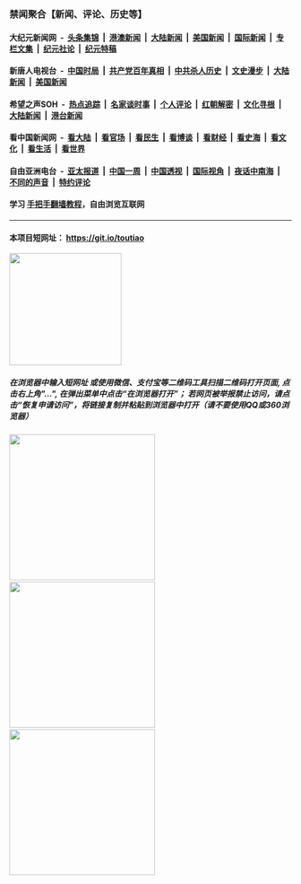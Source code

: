 ### 禁闻聚合【新闻、评论、历史等】

#### 大纪元新闻网 &nbsp;-&nbsp; [头条集锦](indexes/E头条集锦.md?t=02040311) &nbsp;|&nbsp; [港澳新闻](indexes/E港澳新闻.md?t=02040311)  &nbsp;|&nbsp; [大陆新闻](indexes/E大陆新闻.md?t=02040311) &nbsp;|&nbsp; [美国新闻](indexes/E美国新闻.md?t=02040311) &nbsp;|&nbsp; [国际新闻](indexes/E国际新闻.md?t=02040311) &nbsp;|&nbsp; [专栏文集](indexes/E专栏文集.md?t=02040311) &nbsp;|&nbsp; [纪元社论](indexes/E纪元社论.md?t=02040311) &nbsp;|&nbsp; [纪元特稿](indexes/E纪元特稿.md?t=02040311) 

#### 新唐人电视台 &nbsp;-&nbsp; [中国时局](indexes/N中国时局.md?t=02040311) &nbsp;|&nbsp; [共产党百年真相](indexes/N共产党百年真相.md?t=02040311) &nbsp;|&nbsp; [中共杀人历史](indexes/N中共杀人历史.md?t=02040311) &nbsp;|&nbsp; [文史漫步](indexes/N文史漫步.md?t=02040311) &nbsp;|&nbsp; [大陆新闻](indexes/N大陆新闻.md?t=02040311) &nbsp;|&nbsp; [美国新闻](indexes/N美国新闻.md?t=02040311)

#### 希望之声SOH &nbsp;-&nbsp; [热点追踪](indexes/H热点追踪.md?t=02040311) &nbsp;|&nbsp; [名家谈时事](indexes/H名家谈时事.md?t=02040311) &nbsp;|&nbsp; [个人评论](indexes/H个人评论.md?t=02040311)  &nbsp;|&nbsp; [红朝解密](indexes/H红朝解密.md?t=02040311) &nbsp;|&nbsp; [文化寻根](indexes/H文化寻根.md?t=02040311) &nbsp;|&nbsp; [大陆新闻](indexes/H大陆新闻.md?t=02040311) &nbsp;|&nbsp; [港台新闻](indexes/H港台新闻.md?t=02040311)

#### 看中国新闻网 &nbsp;-&nbsp; [看大陆](indexes/S看大陆.md?t=02040311) &nbsp;|&nbsp; [看官场](indexes/S看官场.md?t=02040311) &nbsp;|&nbsp; [看民生](indexes/S看民生.md?t=02040311)  &nbsp;|&nbsp; [看博谈](indexes/S看博谈.md?t=02040311) &nbsp;|&nbsp; [看财经](indexes/S看财经.md?t=02040311) &nbsp;|&nbsp; [看史海](indexes/S看史海.md?t=02040311) &nbsp;|&nbsp; [看文化](indexes/S看文化.md?t=02040311) &nbsp;|&nbsp; [看生活](indexes/S看生活.md?t=02040311) &nbsp;|&nbsp; [看世界](indexes/S看世界.md?t=02040311)

#### 自由亚洲电台 &nbsp;-&nbsp; [亚太报道](indexes/R亚太报道.md?t=02040311) &nbsp;|&nbsp; [中国一周](indexes/R中国一周.md?t=02040311) &nbsp;|&nbsp; [中国透视](indexes/R中国透视.md?t=02040311)  &nbsp;|&nbsp; [国际视角](indexes/R国际视角.md?t=02040311) &nbsp;|&nbsp; [夜话中南海](indexes/R夜话中南海.md?t=02040311) &nbsp;|&nbsp; [不同的声音](indexes/R不同的声音.md?t=02040311) &nbsp;|&nbsp; [特约评论](indexes/R特约评论.md?t=02040311)

#### 学习 [手把手翻墙教程](https://github.com/gfw-breaker/guides/wiki)，自由浏览互联网

----

#### 本项目短网址： https://git.io/toutiao
<img src="https://raw.githubusercontent.com/gfw-breaker/banned-news/master/scripts/img/qr.png" width="200px"/>  

##### 在浏览器中输入短网址 或使用微信、支付宝等二维码工具扫描二维码打开页面, 点击右上角"...", 在弹出菜单中点击“在浏览器打开”； 若网页被举报禁止访问，请点击“恢复申请访问”，将链接复制并粘贴到浏览器中打开（请不要使用QQ或360浏览器）

<img src="https://raw.githubusercontent.com/gfw-breaker/banned-news/master/scripts/img/1.png" width="260px"/> &nbsp; <img src="https://raw.githubusercontent.com/gfw-breaker/banned-news/master/scripts/img/2.png" width="260px"/> &nbsp; <img src="https://raw.githubusercontent.com/gfw-breaker/banned-news/master/scripts/img/3.png" width="260px"/>
